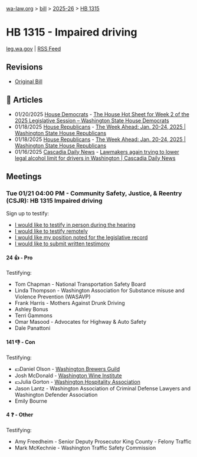 [wa-law.org](/) > [bill](/bill/) > [2025-26](/bill/2025-26/) > [HB 1315](/bill/2025-26/hb/1315/)

# HB 1315 - Impaired driving
[leg.wa.gov](https://app.leg.wa.gov/billsummary?BillNumber=1315&Year=2025&Initiative=false) | [RSS Feed](./rss.xml)

## Revisions
* [Original Bill](1/)

## 📰 Articles
* 01/20/2025 [House Democrats](/org/house_democrats/) - [The House Hot Sheet for Week 2 of the 2025 Legislative Session – Washington State House Democrats](https://housedemocrats.wa.gov/blog/2025/01/20/the-house-hot-sheet-for-week-2-of-the-2025-legislative-session/#:~:text=HB%201315)
* 01/18/2025 [House Republicans](/org/house_republicans/) - [The Week Ahead: Jan. 20-24, 2025 | Washington State House Republicans](http://houserepublicans.wa.gov/week/the-week-ahead-jan-20-24-2025/#:~:text=HB%201315)
* 01/18/2025 [House Republicans](/org/house_republicans/) - [The Week Ahead: Jan. 20-24, 2025 | Washington State House Republicans](https://houserepublicans.wa.gov/week/the-week-ahead-jan-20-24-2025/#:~:text=HB%201315)
* 01/16/2025 [Cascadia Daily News](/org/cascadia_daily_news/) - [Lawmakers again trying to lower legal alcohol limit for drivers in Washington | Cascadia Daily News](https://www.cascadiadaily.com/2025/jan/16/lawmakers-again-trying-to-lower-legal-alcohol-limit-for-drivers-in-washington/#:~:text=House%20version)

## Meetings
### Tue 01/21 04:00 PM - Community Safety, Justice, & Reentry (CSJR): HB 1315 Impaired driving
Sign up to testify:
* [I would like to testify in person during the hearing](https://app.leg.wa.gov/csi/Testifier/Add?chamber=House&mId=32450&aId=161691&caId=24842&tId=1)
* [I would like to testify remotely](https://app.leg.wa.gov/csi/Testifier/Add?chamber=House&mId=32450&aId=161691&caId=24842&tId=2)
* [I would like my position noted for the legislative record](https://app.leg.wa.gov/csi/Testifier/Add?chamber=House&mId=32450&aId=161691&caId=24842&tId=3)
* [I would like to submit written testimony](https://app.leg.wa.gov/csi/Testifier/Add?chamber=House&mId=32450&aId=161691&caId=24842&tId=4)

#### 24 👍 - Pro
Testifying:
* Tom Chapman - National Transportation Safety Board
* Linda Thompson - Washington Association for Substance misuse and Violence Prevention (WASAVP)
* Frank Harris - Mothers Against Drunk Driving
* Ashley Bonus
* Terri Gammons
* Omar Masood - Advocates for Highway & Auto Safety
* Dale Panattoni

#### 141 👎 - Con
Testifying:
* 💵Daniel Olson - [Washington Brewers Guild](/org/washington_brewers_guild/)
* Josh McDonald - [Washington Wine Institute](/org/washington_wine_institute/)
* 💵Julia Gorton - [Washington Hospitality Association](/org/washington_hospitality_association/)
* Jason Lantz - Washington Association of Criminal Defense Lawyers and Washington Defender Association
* Emily Bourne

#### 4 ❓ - Other
Testifying:
* Amy Freedheim - Senior Deputy Prosecutor King County - Felony Traffic
* Mark McKechnie - Washington Traffic Safety Commission
